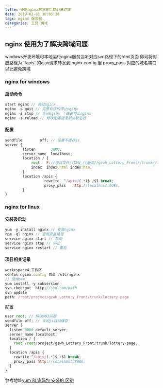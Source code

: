 ```yaml
---
title: 使用nginx解决前后端分离跨域
date: 2019-02-01 10:05:38
tags: nginx 服务器
categories: 工具 跨域
---
```

## nginx 使用为了解决跨域问题

windows开发环境可本地运行nginx服务监听对应svn路径下的html页面
即可将对应路径为 '/apis' 的ajax请求转发到 nginx.config 里 proxy_pass 对应的域名端口
以此避免跨域
### nginx for windows

#### 启动命令
``` js
start nginx // 启动nginx
nginx -s quit // 完整有序的停止nginx
nginx -s stop // 关闭nginx ：快速停止nginx
nginx -s reload // 修改配置后重新加载生效
```
#### 配置
``` js
sendfile        off; // 设置不缓存js
server {
        listen       3000;
        server_name  localhost;
        location / {
            root   F://项目文件//SVN_//抽奖//gzwh_Lottery_Front//trunk//lottery-page;
            index  index.html index.htm;
        }
        location /apis {
			      rewrite  ^/apis/(.*)$ /$1 break;
			      proxy_pass   http://localhost:8086;
        }
}
```
### nginx for linux
#### 安装及启动
``` js
yum -y install nginx // 安装nginx
rpm -ql nginx // 查看安装路径
service nginx start // 启动
service nginx stop // 停止
service nginx restart // 重启
```
#### 项目相关记录
``` js
workespace4 工作区
centos nginx.config 目录 /etc/nginx
// 使用svn
yum install -y subversion
svn checkout  http://svn.com/path
svn update
path: /root/project/gzwh_Lottery_Front/trunk/lottery-page
```

配置
``` js
user root; // 解决403问题
sendfile off; // 关闭js自动缓存
server {
  listen 3000 default_server;
  server_name localhost;
  location / {
    root /root/project/gzwh_Lottery_Front/trunk/lottery-page;
  }
  location /apis {
    rewrite ^/apis/(.*)$ /$1 break;
    proxy_pass http://localhost:8086;
  }
}
```
参考地址[yum 和 源码包 安装的 区别](https://segmentfault.com/a/1190000007116797)







